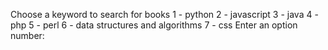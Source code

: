 Choose a keyword to search for books
1 - python
2 - javascript
3 - java
4 - php
5 - perl
6 - data structures and algorithms
7 - css
Enter an option number: 